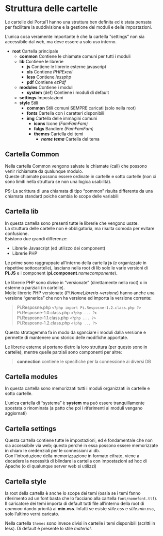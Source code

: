 # Struttura delle cartelle 

Le cartelle dei Portal1 hanno una struttura ben definita ed è stata pensata per facilitare la suddivisione e la gestione dei moduli e delle impostazioni.

L’unica cosa veramente importante è che la cartella “settings” non sia accessibile dal web, ma deve essere a solo uso interno.

- **root** Cartella principale
	- **common** Contiene le chiamate comuni per tutti i moduli
	- **lib** Contiene le librerie
		- **js** Contiene le librerie esterne javascript
		- **xls** Contiene *PHPExcel*
		- **less** Contiene *lessphp*
		- **pdf** Contiene *ezPdf*
	- **modules** Contiene i moduli
		- **system** (def) Contiene i moduli di default
	- **settings** Impostazioni
	- **style** Stili
		- **common** Stili comuni SEMPRE caricati (solo nella root)
		- **fonts** Cartella con i caratteri disponibili
		- **img** Cartella delle immagini comuni
			- **icons** Icone *(FamFamFam)*
			- **falgs** Bandiere *(FamFamFam)*
			- **themes** Cartella dei temi
				- ***nome tema*** Cartella del tema

## Cartella Common
Nella cartella Common vengono salvate le chiamate (call) che possono venir richiamate da qualunque modulo.  
Queste chiamate possono essere ordinate in cartelle e sotto cartelle (non ci sono limiti nella struttura se non una logica usabilità).

PS: La scrittura di una chiamata di tipo “common” risulta differente da una chiamata standard poiché cambia lo scope delle variabili

## Cartella lib
In questa cartella sono presenti tutte le librerie che vengono usate.  
La struttura delle cartelle non è obbligatoria, ma risulta comoda per evitare confusione.  
Esistono due grandi differenze: 
 - Librerie Javascript (ed utilizzo dei component)
 - Librerie PHP

Le prime sono raggruppate all’interno della cartella **js** (e organizzate in rispettive sottocartelle), lasciano nella root di lib solo le varie versioni di **Pi.JS** e i component (**pi.component**.*nomecomponente*).

Le librerie PHP sono divise in “versionate” (direttamente nella root) o in esterne o parziali (in cartelle).  
Molte librerie PHP versionate (*Pi.NomeLibreria-versione*) hanno anche una versione “generica” che non ha versione ed importa la versione corrente:

> Pi.Resposne.php `<?php import Pi.Resposne-1.2.class.php ?>`  
> Pi.Resposne-1.0.class.php ` <?php ... ?> `  
> Pi.Resposne-1.1.class.php ` <?php ... ?> `    
> Pi.Resposne-1.2.class.php ` <?php ... ?> `  


Questo stratagemma fa in modo da sganciare i moduli dalla versione e permette di mantenere uno storico delle modifiche apportate.

Le librerie esterne si portano dietro la loro struttura (per questo sono in cartelle), mentre quelle parziali sono componenti per altre:  
> **connection** contiene le specifiche per la connessione ai diversi DB

## Cartella modules
In questa cartella sono memorizzati tutti i moduli organizzati in cartelle e sotto cartelle.

L’unica cartella di “systema” è **system**  ma può essere tranquillamente spostata o rinominata (a patto che poi i riferimenti ai moduli vengano aggiornati)

## Cartella settings
Questa cartella contiene tutte le impostazioni, ed è fondamentale che non sia accessibile via web; questo perché in essa possono essere memorizzate in chiaro le credenziali per le connessioni ai db.  
Con l'introduzione della memorizzazione in formato cifrato, viene a decadere la necessità di blindare la cartella con impostazioni ad hoc di Apache (o di qualunque server web si utilizzi)

## Cartella style
la root della cartella è anche lo scope dei temi (ossia se i temi fanno riferimento ad un font basta che lo facciano alla cartella `font/nomefont.ttf`).  
Il caricatore dei temi importa di default tutti file all’interno della root di *common* dando priorità ai **min.css**. Infatti se esiste *stile.css* e *stile.min.css*, solo l’ultimo verrà caricato.

Nella cartella `themes` sono invece divisi in cartelle i temi disponibili (scritti in less).
Di default è presente lo stile *material*.


